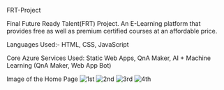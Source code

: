FRT-Project

Final Future Ready Talent(FRT) Project. An E-Learning platform that provides free as well as premium certified courses at an affordable price.

Languages Used:-
HTML,
CSS,
JavaScript

Core Azure Services Used:
Static Web Apps,
QnA Maker,
AI + Machine Learning (QnA Maker, Web App Bot)

Image of the Home Page
![1st](https://user-images.githubusercontent.com/111771742/190899125-1f1c5d9f-cceb-4822-b021-23372c846829.png)
![2nd](https://user-images.githubusercontent.com/111771742/190899144-2ad42f76-b0e8-4a5f-8356-290685726597.png)
![3rd](https://user-images.githubusercontent.com/111771742/190899145-f9da021c-b03b-4605-8125-2862a3d37fe0.png)
![4th](https://user-images.githubusercontent.com/111771742/190899147-d71190aa-67be-4c34-b0e6-35a6e81bb8f8.png)
